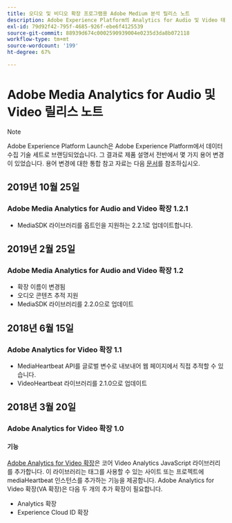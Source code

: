 ```yaml
---
title: 오디오 및 비디오 확장 프로그램용 Adobe Medium 분석 릴리스 노트
description: Adobe Experience Platform의 Analytics for Audio 및 Video 태그 확장에 대한 최신 릴리스 노트입니다.
exl-id: 79d92f42-795f-4685-926f-ebe6f4125539
source-git-commit: 88939d674c0002590939004e0235d3da8b072118
workflow-type: tm+mt
source-wordcount: '199'
ht-degree: 67%

---
```


# Adobe Media Analytics for Audio 및 Video 릴리스 노트

>[!NOTE]
>
>Adobe Experience Platform Launch은 Adobe Experience Platform에서 데이터 수집 기술 세트로 브랜딩되었습니다. 그 결과로 제품 설명서 전반에서 몇 가지 용어 변경이 있었습니다. 용어 변경에 대한 통합 참고 자료는 다음 [문서](../../../term-updates.md)를 참조하십시오.

## 2019년 10월 25일

### Adobe Media Analytics for Audio and Video 확장 1.2.1

* MediaSDK 라이브러리를 옵트인을 지원하는 2.2.1로 업데이트합니다.

## 2019년 2월 25일

### Adobe Media Analytics for Audio and Video 확장 1.2

* 확장 이름이 변경됨
* 오디오 콘텐츠 추적 지원
* MediaSDK 라이브러리를 2.2.0으로 업데이트

## 2018년 6월 15일

### Adobe Analytics for Video 확장 1.1

* MediaHeartbeat API를 글로벌 변수로 내보내어 웹 페이지에서 직접 추적할 수 있습니다.
* VideoHeartbeat 라이브러리를 2.1.0으로 업데이트

## 2018년 3월 20일

### Adobe Analytics for Video 확장 1.0

#### **기능**

[Adobe Analytics for Video 확장](../media-analytics/overview.md)은 코어 Video Analytics JavaScript 라이브러리를 추가합니다. 이 라이브러리는 태그를 사용할 수 있는 사이트 또는 프로젝트에 mediaHeartbeat 인스턴스를 추가하는 기능을 제공합니다. Adobe Analytics for Video 확장(VA 확장)은 다음 두 개의 추가 확장이 필요합니다.

* Analytics 확장
* Experience Cloud ID 확장

